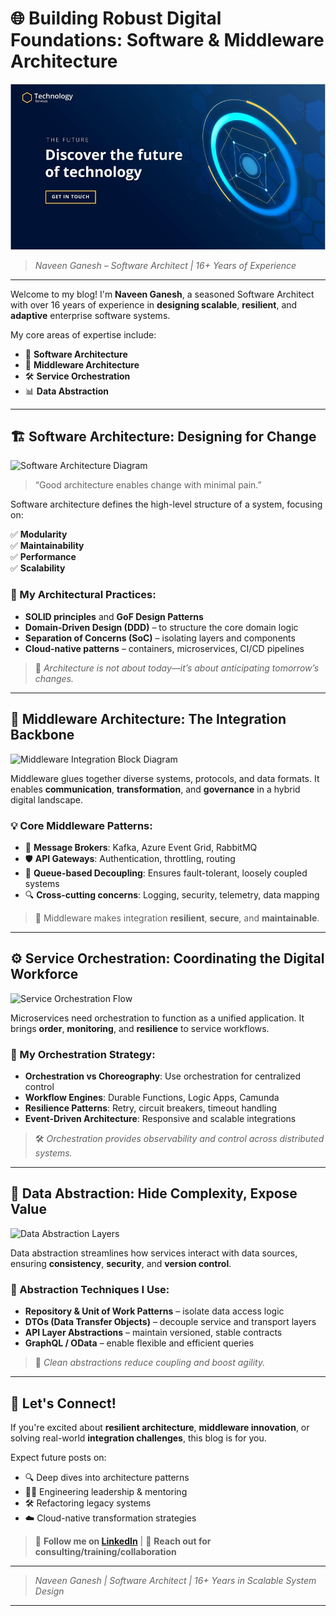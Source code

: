 # 🌐 Building Robust Digital Foundations: Software & Middleware Architecture

![Banner Image](assets/banner-software-architecture.jpg)

> *Naveen Ganesh – Software Architect | 16+ Years of Experience*

---

Welcome to my blog! I'm **Naveen Ganesh**, a seasoned Software Architect with over 16 years of experience in **designing scalable**, **resilient**, and **adaptive** enterprise software systems.

My core areas of expertise include:

- 🧠 **Software Architecture**
- 🧩 **Middleware Architecture**
- 🛠️ **Service Orchestration**
- 📊 **Data Abstraction**

---

## 🏗️ Software Architecture: Designing for Change

![Software Architecture Diagram](assets/software-architecture-diagram.png)

> “Good architecture enables change with minimal pain.”

Software architecture defines the high-level structure of a system, focusing on:

✅ **Modularity**  
✅ **Maintainability**  
✅ **Performance**  
✅ **Scalability**

### 🧰 My Architectural Practices:
- **SOLID principles** and **GoF Design Patterns**
- **Domain-Driven Design (DDD)** – to structure the core domain logic
- **Separation of Concerns (SoC)** – isolating layers and components
- **Cloud-native patterns** – containers, microservices, CI/CD pipelines

> 📌 *Architecture is not about today—it’s about anticipating tomorrow’s changes.*

---

## 🔌 Middleware Architecture: The Integration Backbone

![Middleware Integration Block Diagram](assets/middleware-architecture-block-diagram.png)

Middleware glues together diverse systems, protocols, and data formats. It enables **communication**, **transformation**, and **governance** in a hybrid digital landscape.

### 💡 Core Middleware Patterns:
- 📨 **Message Brokers**: Kafka, Azure Event Grid, RabbitMQ
- 🛡️ **API Gateways**: Authentication, throttling, routing
- 🧱 **Queue-based Decoupling**: Ensures fault-tolerant, loosely coupled systems
- 🔍 **Cross-cutting concerns**: Logging, security, telemetry, data mapping

> 🔄 Middleware makes integration **resilient**, **secure**, and **maintainable**.

---

## ⚙️ Service Orchestration: Coordinating the Digital Workforce

![Service Orchestration Flow](assets/service-orchestration-flow.png)

Microservices need orchestration to function as a unified application. It brings **order**, **monitoring**, and **resilience** to service workflows.

### 🧭 My Orchestration Strategy:
- **Orchestration vs Choreography**: Use orchestration for centralized control
- **Workflow Engines**: Durable Functions, Logic Apps, Camunda
- **Resilience Patterns**: Retry, circuit breakers, timeout handling
- **Event-Driven Architecture**: Responsive and scalable integrations

> 🛠️ *Orchestration provides observability and control across distributed systems.*

---

## 🧱 Data Abstraction: Hide Complexity, Expose Value

![Data Abstraction Layers](assets/data-abstraction-layers.png)

Data abstraction streamlines how services interact with data sources, ensuring **consistency**, **security**, and **version control**.

### 🧵 Abstraction Techniques I Use:
- **Repository & Unit of Work Patterns** – isolate data access logic
- **DTOs (Data Transfer Objects)** – decouple service and transport layers
- **API Layer Abstractions** – maintain versioned, stable contracts
- **GraphQL / OData** – enable flexible and efficient queries

> 🧩 *Clean abstractions reduce coupling and boost agility.*

---

## 📢 Let's Connect!

If you're excited about **resilient architecture**, **middleware innovation**, or solving real-world **integration challenges**, this blog is for you.

Expect future posts on:

- 🔍 Deep dives into architecture patterns  
- 🧑‍🏫 Engineering leadership & mentoring  
- 🛠️ Refactoring legacy systems  
- ☁️ Cloud-native transformation strategies  

> 🔗 **Follow me on [LinkedIn](https://www.linkedin.com/in/naveenganesh)** | 💬 **Reach out for consulting/training/collaboration**

---

> *Naveen Ganesh | Software Architect | 16+ Years in Scalable System Design*

---

